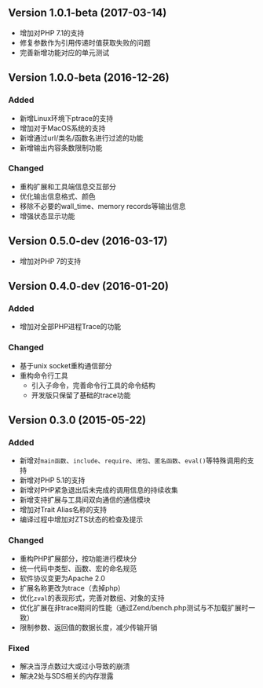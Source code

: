 Version 1.0.1-beta (2017-03-14)
------------------------------

- 增加对PHP 7.1的支持
- 修复参数作为引用传递时值获取失败的问题
- 完善新增功能对应的单元测试

Version 1.0.0-beta (2016-12-26)
------------------------------

### Added

- 新增Linux环境下ptrace的支持
- 增加对于MacOS系统的支持
- 新增通过url/类名/函数名进行过滤的功能
- 新增输出内容条数限制功能

### Changed

- 重构扩展和工具端信息交互部分
- 优化输出信息格式、颜色
- 移除不必要的wall_time、memory records等输出信息
- 增强状态显示功能


Version 0.5.0-dev (2016-03-17)
------------------------------

- 增加对PHP 7的支持


Version 0.4.0-dev (2016-01-20)
------------------------------

### Added

- 增加对全部PHP进程Trace的功能

### Changed

- 基于unix socket重构通信部分
- 重构命令行工具
    - 引入子命令，完善命令行工具的命令结构
    - 开发版只保留了基础的trace功能


Version 0.3.0 (2015-05-22)
------------------------------

### Added

- 新增对`main函数`、`include`、`require`、`闭包`、`匿名函数`、`eval()`等特殊调用的支持
- 新增对PHP 5.1的支持
- 新增对PHP紧急退出后未完成的调用信息的持续收集
- 新增支持扩展与工具间双向通信的通信模块
- 增加对Trait Alias名称的支持
- 编译过程中增加对ZTS状态的检查及提示

### Changed

- 重构PHP扩展部分，按功能进行模块分
- 统一代码中类型、函数、宏的命名规范
- 软件协议变更为Apache 2.0
- 扩展名称更改为trace（去掉php）
- 优化`zval`的表现形式，完善对数组、对象的支持
- 优化扩展在非trace期间的性能（通过Zend/bench.php测试与不加载扩展时一致）
- 限制参数、返回值的数据长度，减少传输开销

### Fixed

- 解决当浮点数过大或过小导致的崩溃
- 解决2处与SDS相关的内存泄露
